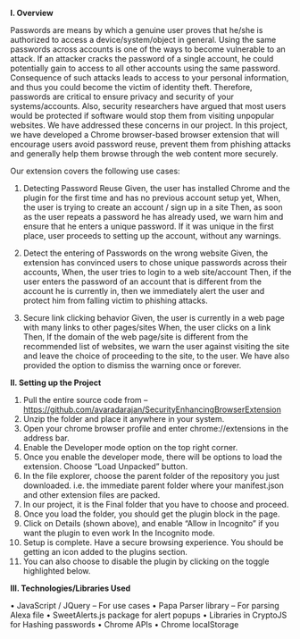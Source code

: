 <b>I. Overview</b>

Passwords are means by which a genuine user proves that he/she is authorized to access a device/system/object in general. Using the same passwords across accounts is one of the ways to become vulnerable to an attack. If an attacker cracks the password of a single account, he could potentially gain to access to all other accounts using the same password. Consequence of such attacks leads to access to your personal information, and thus you could become the victim of identity theft. Therefore, passwords are critical to ensure privacy and security of your systems/accounts.
Also, security researchers have argued that most users would be protected if software would stop them from visiting unpopular websites. We have addressed these concerns in our project.
In this project, we have developed a Chrome browser-based browser extension that will encourage users avoid password reuse, prevent them from phishing attacks and generally help them browse through the web content more securely.

Our extension covers the following use cases:
1) Detecting Password Reuse
Given, the user has installed Chrome and the plugin for the first time and has no previous account setup yet,
When, the user is trying to create an account / sign up in a site
Then, as soon as the user repeats a password he has already used, we warn him and ensure that he enters a unique password. If it was unique in the first place, user proceeds to setting up the account, without any warnings.
2) Detect the entering of Passwords on the wrong website
Given, the extension has convinced users to chose unique passwords across their accounts,
When, the user tries to login to a web site/account
Then, if the user enters the password of an account that is different from the account he is currently in, then we immediately alert the user and protect him from falling victim to phishing attacks.

3) Secure link clicking behavior
Given, the user is currently in a web page with many links to other pages/sites
When, the user clicks on a link
Then, If the domain of the web page/site is different from the recommended list of websites, we warn the user against visiting the site and leave the choice of proceeding to the site, to the user. We have also provided the option to dismiss the warning once or forever.


<b>II. Setting up the Project</b>

1. Pull the entire source code from – 
https://github.com/avaradarajan/SecurityEnhancingBrowserExtension
2. Unzip the folder and place it anywhere in your system.
3. Open your chrome browser profile and enter chrome://extensions in the address bar.
4. Enable the Developer mode option on the top right corner.
5. Once you enable the developer mode, there will be options to load the extension. Choose “Load Unpacked” button.
6. In the file explorer, choose the parent folder of the repository you just downloaded. i.e. the immediate parent folder where your manifest.json and other extension files are packed. 
7. In our project, it is the Final folder that you have to choose and proceed.
8. Once you load the folder, you should get the plugin block in the page.
9. Click on Details (shown above), and enable “Allow in Incognito” if you want the plugin to even work In the Incognito mode.
10. Setup is complete. Have a secure browsing experience.
You should be getting an icon added to the plugins section.
11. You can also choose to disable the plugin by clicking on the toggle highlighted below.


<b>III. Technologies/Libraries Used</b>

• JavaScript / JQuery – For use cases
• Papa Parser library – For parsing Alexa file
• SweetAlerts.js package for alert popups
• Libraries in CryptoJS for Hashing passwords
• Chrome APIs 
• Chrome localStorage




